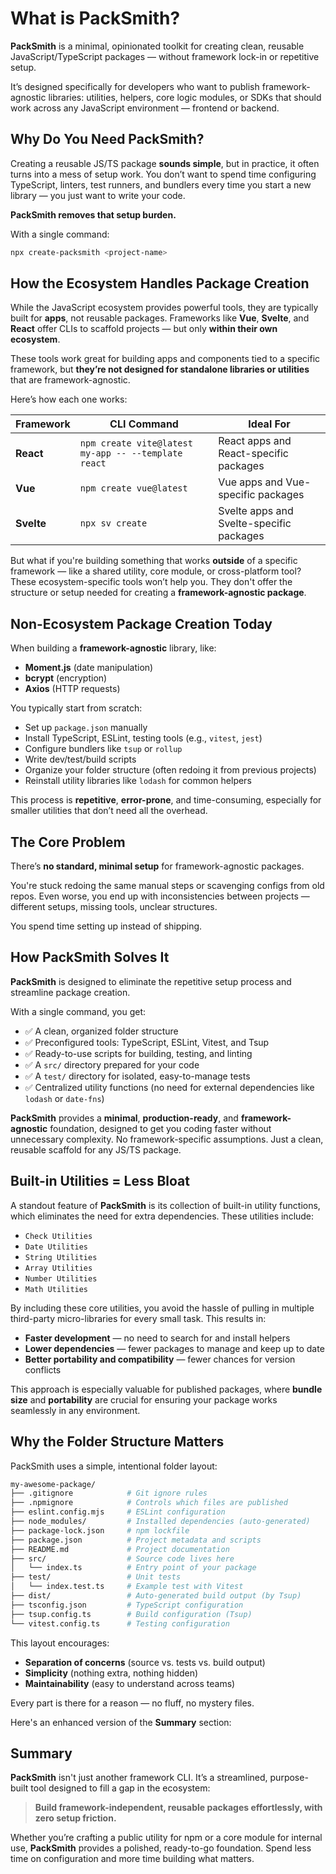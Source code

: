 # What is PackSmith?

**PackSmith** is a minimal, opinionated toolkit for creating clean, reusable JavaScript/TypeScript packages — without framework lock-in or repetitive setup.

It’s designed specifically for developers who want to publish framework-agnostic libraries: utilities, helpers, core logic modules, or SDKs that should work across any JavaScript environment — frontend or backend.

## Why Do You Need PackSmith?

Creating a reusable JS/TS package **sounds simple**, but in practice, it often turns into a mess of setup work. You don’t want to spend time configuring TypeScript, linters, test runners, and bundlers every time you start a new library — you just want to write your code.

**PackSmith removes that setup burden.**

With a single command:

```bash
npx create-packsmith <project-name>
```

## How the Ecosystem Handles Package Creation

While the JavaScript ecosystem provides powerful tools, they are typically built for **apps**, not reusable packages. Frameworks like **Vue**, **Svelte**, and **React** offer CLIs to scaffold projects — but only **within their own ecosystem**.

These tools work great for building apps and components tied to a specific framework, but **they’re not designed for standalone libraries or utilities** that are framework-agnostic.

Here’s how each one works:

| Framework  | CLI Command                                         | Ideal For                                     |
| ---------- | --------------------------------------------------- | --------------------------------------------- |
| **React**  | `npm create vite@latest my-app -- --template react` | React apps and React-specific packages       |
| **Vue**    | `npm create vue@latest`                             | Vue apps and Vue-specific packages  |
| **Svelte** | `npx sv create`                                     | Svelte apps and Svelte-specific packages         |


But what if you're building something that works **outside** of a specific framework — like a shared utility, core module, or cross-platform tool? These ecosystem-specific tools won’t help you. They don't offer the structure or setup needed for creating a **framework-agnostic package**.

## Non-Ecosystem Package Creation Today

When building a **framework-agnostic** library, like:

* **Moment.js** (date manipulation)
* **bcrypt** (encryption)
* **Axios** (HTTP requests)

You typically start from scratch:

* Set up `package.json` manually
* Install TypeScript, ESLint, testing tools (e.g., `vitest`, `jest`)
* Configure bundlers like `tsup` or `rollup`
* Write dev/test/build scripts
* Organize your folder structure (often redoing it from previous projects)
* Reinstall utility libraries like `lodash` for common helpers

This process is **repetitive**, **error-prone**, and time-consuming, especially for smaller utilities that don’t need all the overhead.

## The Core Problem

There’s **no standard, minimal setup** for framework-agnostic packages.

You're stuck redoing the same manual steps or scavenging configs from old repos. Even worse, you end up with inconsistencies between projects — different setups, missing tools, unclear structures.

You spend time setting up instead of shipping.

## How PackSmith Solves It
**PackSmith** is designed to eliminate the repetitive setup process and streamline package creation.

With a single command, you get:

- ✅ A clean, organized folder structure
- ✅ Preconfigured tools: TypeScript, ESLint, Vitest, and Tsup
- ✅ Ready-to-use scripts for building, testing, and linting
- ✅ A `src/` directory prepared for your code
- ✅ A `test/` directory for isolated, easy-to-manage tests
- ✅ Centralized utility functions (no need for external dependencies like `lodash` or `date-fns`)

**PackSmith** provides a **minimal**, **production-ready**, and **framework-agnostic** foundation, designed to get you coding faster without unnecessary complexity. No framework-specific assumptions. Just a clean, reusable scaffold for any JS/TS package.

## Built-in Utilities = Less Bloat

A standout feature of **PackSmith** is its collection of built-in utility functions, which eliminates the need for extra dependencies. These utilities include:

* `Check Utilities`
* `Date Utilities`
* `String Utilities`
* `Array Utilities`
* `Number Utilities`
* `Math Utilities`

By including these core utilities, you avoid the hassle of pulling in multiple third-party micro-libraries for every small task. This results in:

* **Faster development** — no need to search for and install helpers
* **Lower dependencies** — fewer packages to manage and keep up to date
* **Better portability and compatibility** — fewer chances for version conflicts

This approach is especially valuable for published packages, where **bundle size** and **portability** are crucial for ensuring your package works seamlessly in any environment.

## Why the Folder Structure Matters

PackSmith uses a simple, intentional folder layout:

```bash
my-awesome-package/
├── .gitignore            # Git ignore rules
├── .npmignore            # Controls which files are published
├── eslint.config.mjs     # ESLint configuration
├── node_modules/         # Installed dependencies (auto-generated)
├── package-lock.json     # npm lockfile
├── package.json          # Project metadata and scripts
├── README.md             # Project documentation
├── src/                  # Source code lives here
│   └── index.ts          # Entry point of your package
├── test/                 # Unit tests
│   └── index.test.ts     # Example test with Vitest
├── dist/                 # Auto-generated build output (by Tsup)
├── tsconfig.json         # TypeScript configuration
├── tsup.config.ts        # Build configuration (Tsup)
└── vitest.config.ts      # Testing configuration

```

This layout encourages:

* **Separation of concerns** (source vs. tests vs. build output)
* **Simplicity** (nothing extra, nothing hidden)
* **Maintainability** (easy to understand across teams)

Every part is there for a reason — no fluff, no mystery files.

Here's an enhanced version of the **Summary** section:

## Summary

**PackSmith** isn't just another framework CLI. It’s a streamlined, purpose-built tool designed to fill a gap in the ecosystem:

> **Build framework-independent, reusable packages effortlessly, with zero setup friction.**

Whether you’re crafting a public utility for npm or a core module for internal use, **PackSmith** provides a polished, ready-to-go foundation. Spend less time on configuration and more time building what matters.
